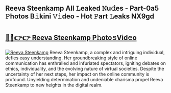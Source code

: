 ## Reeva Steenkamp All 𝙻eaked 𝙽u𝚍es - Part-0a5 𝙿hotos B𝚒kini 𝚅𝚒deo - Hot 𝙿art 𝙻eaks NX9gd

# <h2><a href="http://ld4wucu.urlbe.top/?page=Reeva+Steenkamp">🔗🔗👉👉 Reeva Steenkamp P𝚑oto𝚜Vid𝚎o</a></h2>

[![Reeva Steenkamp](https://i.imgur.com/eBuTRDB.gif)](http://ld4wucu.urlbe.top/?page=Reeva+Steenkamp)
Reeva Steenkamp, a complex and intriguing individual, defies easy understanding. Her groundbreaking style of online communication has enthralled and infuriated spectators, igniting debates on ethics, individuality, and the evolving nature of virtual societies. Despite the uncertainty of her next steps, her impact on the online community is profound. Unyielding determination and undeniable charisma propel Reeva Steenkamp to new heights in the digital realm.
